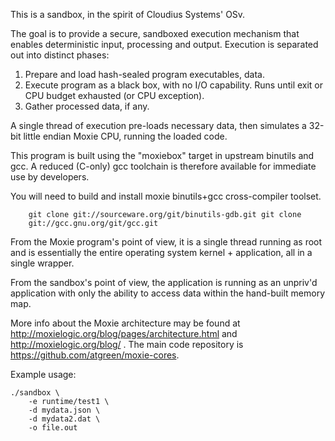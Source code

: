 
This is a sandbox, in the spirit of Cloudius Systems' OSv.

The goal is to provide a secure, sandboxed execution mechanism that
enables deterministic input, processing and output.  Execution is
separated out into distinct phases:

1. Prepare and load hash-sealed program executables, data.
2. Execute program as a black box, with no I/O capability.
   Runs until exit or CPU budget exhausted (or CPU exception).
3. Gather processed data, if any.

A single thread of execution pre-loads necessary data, then simulates a
32-bit little endian Moxie CPU, running the loaded code.

This program is built using the "moxiebox" target in upstream binutils
and gcc.  A reduced (C-only) gcc toolchain is therefore available for
immediate use by developers.

You will need to build and install moxie binutils+gcc cross-compiler
toolset.
```
	git clone git://sourceware.org/git/binutils-gdb.git git clone
	git://gcc.gnu.org/git/gcc.git
```
From the Moxie program's point of view, it is a single thread running
as root and is essentially the entire operating system kernel +
application, all in a single wrapper.

From the sandbox's point of view, the application is running as an
unpriv'd application with only the ability to access data within the
hand-built memory map.

More info about the Moxie architecture may be found at
http://moxielogic.org/blog/pages/architecture.html and
http://moxielogic.org/blog/ . The main code repository is
https://github.com/atgreen/moxie-cores.

Example usage:

	./sandbox \
		-e runtime/test1 \
		-d mydata.json \
		-d mydata2.dat \
		-o file.out

